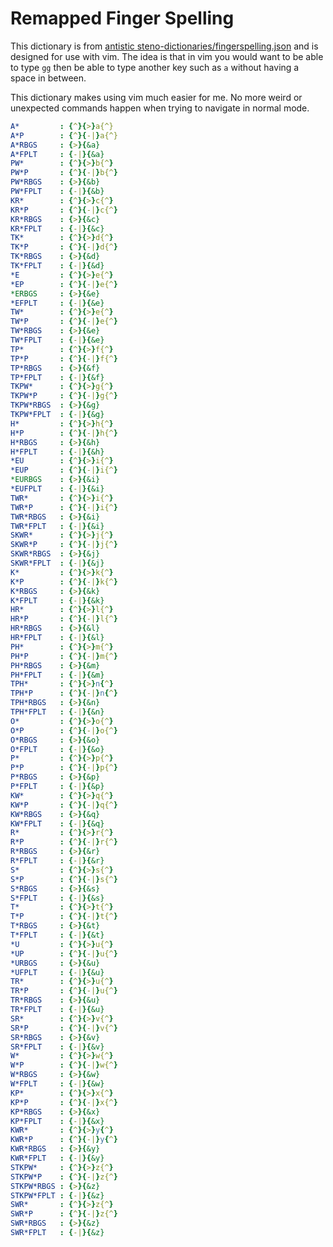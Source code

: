# Remapped Finger Spelling

This dictionary is from
[antistic steno-dictionaries/fingerspelling.json](https://github.com/antistic/steno-dictionaries/blob/main/fingerspelling.json)
and is designed for use with vim. The idea is that in vim you would want to be
able to type `gg` then be able to type another key such as `a` without having a
space in between.

This dictionary makes using vim much easier for me. No more weird or unexpected
commands happen when trying to navigate in normal mode.

```yaml
A*         : {^}{>}a{^}
A*P        : {^}{-|}a{^}
A*RBGS     : {>}{&a}
A*FPLT     : {-|}{&a}
PW*        : {^}{>}b{^}
PW*P       : {^}{-|}b{^}
PW*RBGS    : {>}{&b}
PW*FPLT    : {-|}{&b}
KR*        : {^}{>}c{^}
KR*P       : {^}{-|}c{^}
KR*RBGS    : {>}{&c}
KR*FPLT    : {-|}{&c}
TK*        : {^}{>}d{^}
TK*P       : {^}{-|}d{^}
TK*RBGS    : {>}{&d}
TK*FPLT    : {-|}{&d}
*E         : {^}{>}e{^}
*EP        : {^}{-|}e{^}
*ERBGS     : {>}{&e}
*EFPLT     : {-|}{&e}
TW*        : {^}{>}e{^}
TW*P       : {^}{-|}e{^}
TW*RBGS    : {>}{&e}
TW*FPLT    : {-|}{&e}
TP*        : {^}{>}f{^}
TP*P       : {^}{-|}f{^}
TP*RBGS    : {>}{&f}
TP*FPLT    : {-|}{&f}
TKPW*      : {^}{>}g{^}
TKPW*P     : {^}{-|}g{^}
TKPW*RBGS  : {>}{&g}
TKPW*FPLT  : {-|}{&g}
H*         : {^}{>}h{^}
H*P        : {^}{-|}h{^}
H*RBGS     : {>}{&h}
H*FPLT     : {-|}{&h}
*EU        : {^}{>}i{^}
*EUP       : {^}{-|}i{^}
*EURBGS    : {>}{&i}
*EUFPLT    : {-|}{&i}
TWR*       : {^}{>}i{^}
TWR*P      : {^}{-|}i{^}
TWR*RBGS   : {>}{&i}
TWR*FPLT   : {-|}{&i}
SKWR*      : {^}{>}j{^}
SKWR*P     : {^}{-|}j{^}
SKWR*RBGS  : {>}{&j}
SKWR*FPLT  : {-|}{&j}
K*         : {^}{>}k{^}
K*P        : {^}{-|}k{^}
K*RBGS     : {>}{&k}
K*FPLT     : {-|}{&k}
HR*        : {^}{>}l{^}
HR*P       : {^}{-|}l{^}
HR*RBGS    : {>}{&l}
HR*FPLT    : {-|}{&l}
PH*        : {^}{>}m{^}
PH*P       : {^}{-|}m{^}
PH*RBGS    : {>}{&m}
PH*FPLT    : {-|}{&m}
TPH*       : {^}{>}n{^}
TPH*P      : {^}{-|}n{^}
TPH*RBGS   : {>}{&n}
TPH*FPLT   : {-|}{&n}
O*         : {^}{>}o{^}
O*P        : {^}{-|}o{^}
O*RBGS     : {>}{&o}
O*FPLT     : {-|}{&o}
P*         : {^}{>}p{^}
P*P        : {^}{-|}p{^}
P*RBGS     : {>}{&p}
P*FPLT     : {-|}{&p}
KW*        : {^}{>}q{^}
KW*P       : {^}{-|}q{^}
KW*RBGS    : {>}{&q}
KW*FPLT    : {-|}{&q}
R*         : {^}{>}r{^}
R*P        : {^}{-|}r{^}
R*RBGS     : {>}{&r}
R*FPLT     : {-|}{&r}
S*         : {^}{>}s{^}
S*P        : {^}{-|}s{^}
S*RBGS     : {>}{&s}
S*FPLT     : {-|}{&s}
T*         : {^}{>}t{^}
T*P        : {^}{-|}t{^}
T*RBGS     : {>}{&t}
T*FPLT     : {-|}{&t}
*U         : {^}{>}u{^}
*UP        : {^}{-|}u{^}
*URBGS     : {>}{&u}
*UFPLT     : {-|}{&u}
TR*        : {^}{>}u{^}
TR*P       : {^}{-|}u{^}
TR*RBGS    : {>}{&u}
TR*FPLT    : {-|}{&u}
SR*        : {^}{>}v{^}
SR*P       : {^}{-|}v{^}
SR*RBGS    : {>}{&v}
SR*FPLT    : {-|}{&v}
W*         : {^}{>}w{^}
W*P        : {^}{-|}w{^}
W*RBGS     : {>}{&w}
W*FPLT     : {-|}{&w}
KP*        : {^}{>}x{^}
KP*P       : {^}{-|}x{^}
KP*RBGS    : {>}{&x}
KP*FPLT    : {-|}{&x}
KWR*       : {^}{>}y{^}
KWR*P      : {^}{-|}y{^}
KWR*RBGS   : {>}{&y}
KWR*FPLT   : {-|}{&y}
STKPW*     : {^}{>}z{^}
STKPW*P    : {^}{-|}z{^}
STKPW*RBGS : {>}{&z}
STKPW*FPLT : {-|}{&z}
SWR*       : {^}{>}z{^}
SWR*P      : {^}{-|}z{^}
SWR*RBGS   : {>}{&z}
SWR*FPLT   : {-|}{&z}
```
